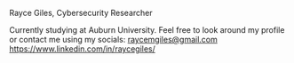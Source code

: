 Rayce Giles, Cybersecurity Researcher

Currently studying at Auburn University.
Feel free to look around my profile or contact me using my socials:
raycemgiles@gmail.com
https://www.linkedin.com/in/raycegiles/
